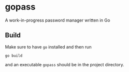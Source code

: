 # gopass
A work-in-progress password manager written in Go

## Build
Make sure to have `go` installed and then run
```
go build
```
and an executable `gopass` should be in the project directory.

